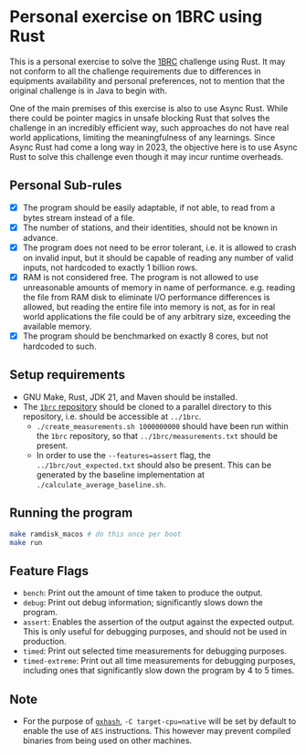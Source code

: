 # Personal exercise on 1BRC using Rust

This is a personal exercise to solve the [1BRC](https://github.com/gunnarmorling/1brc) challenge
using Rust. It may not conform to all the challenge requirements due to differences in equipments
availability and personal preferences, not to mention that the original challenge is in Java to begin
with.

One of the main premises of this exercise is also to use Async Rust. While there could be pointer
magics in unsafe blocking Rust that solves the challenge in an incredibly efficient way, such
approaches do not have real world applications, limiting the meaningfulness of any learnings. Since
Async Rust had come a long way in 2023, the objective here is to use Async Rust to solve this challenge
even though it may incur runtime overheads.

## Personal Sub-rules

- [x] The program should be easily adaptable, if not able, to read from a bytes stream instead of a file.
- [x] The number of stations, and their identities, should not be known in advance.
- [x] The program does not need to be error tolerant, i.e. it is allowed to crash on invalid input, but
      it should be capable of reading any number of valid inputs, not hardcoded to exactly 1 billion rows.
- [x] RAM is not considered free. The program is not allowed to use unreasonable amounts of memory in name
      of performance. e.g. reading the file from RAM disk to eliminate I/O performance differences is
      allowed, but reading the entire file into memory is not, as for in real world applications the file
      could be of any arbitrary size, exceeding the available memory.
- [x] The program should be benchmarked on exactly 8 cores, but not hardcoded to such.

## Setup requirements

- GNU Make, Rust, JDK 21, and Maven should be installed.
- The [`1brc` repository](https://github.com/gunnarmorling/1brc) should be cloned to
  a parallel directory to this repository, i.e. should be accessible at `../1brc`.
    - `./create_measurements.sh 1000000000` should have been run within the `1brc` repository,
      so that `../1brc/measurements.txt` should be present.
    - In order to use the `--features=assert` flag, the `../1brc/out_expected.txt`
      should also be present. This can be generated by the baseline implementation
      at `./calculate_average_baseline.sh`.

## Running the program

```sh
make ramdisk_macos # do this once per boot
make run
```

## Feature Flags

- `bench`: Print out the amount of time taken to produce the output.
- `debug`: Print out debug information; significantly slows down the program.
- `assert`: Enables the assertion of the output against the expected output. This is only
  useful for debugging purposes, and should not be used in production.
- `timed`: Print out selected time measurements for debugging purposes.
- `timed-extreme`: Print out all time measurements for debugging purposes, including ones
  that significantly slow down the program by 4 to 5 times.

## Note
- For the purpose of [`gxhash`](https://docs.rs/crate/gxhash/latest), `-C target-cpu=native`
  will be set by default to enable the use of `AES` instructions. This however may prevent
  compiled binaries from being used on other machines.

